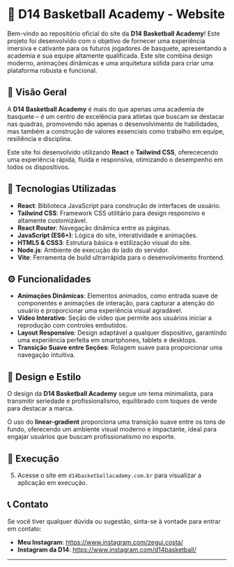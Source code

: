 # 🏀 D14 Basketball Academy - Website

Bem-vindo ao repositório oficial do site da **D14 Basketball Academy**! Este projeto foi desenvolvido com o objetivo de fornecer uma experiência imersiva e cativante para os futuros jogadores de basquete, apresentando a academia e sua equipe altamente qualificada. Este site combina design moderno, animações dinâmicas e uma arquitetura sólida para criar uma plataforma robusta e funcional.

## 🌟 Visão Geral

A **D14 Basketball Academy** é mais do que apenas uma academia de basquete – é um centro de excelência para atletas que buscam se destacar nas quadras, promovendo não apenas o desenvolvimento de habilidades, mas também a construção de valores essenciais como trabalho em equipe, resiliência e disciplina.

Este site foi desenvolvido utilizando **React** e **Tailwind CSS**, oferececendo uma experiência rápida, fluida e responsiva, otimizando o desempenho em todos os dispositivos.

## 🚀 Tecnologias Utilizadas

- **React**: Biblioteca JavaScript para construção de interfaces de usuário.
- **Tailwind CSS**: Framework CSS utilitário para design responsivo e altamente customizável.
- **React Router**: Navegação dinâmica entre as páginas.
- **JavaScript (ES6+)**: Lógica do site, interatividade e animações.
- **HTML5 & CSS3**: Estrutura básica e estilização visual do site.
- **Node.js**: Ambiente de execução do lado do servidor.
- **Vite**: Ferramenta de build ultrarrápida para o desenvolvimento frontend.

## ⚙️ Funcionalidades

- **Animações Dinâmicas**: Elementos animados, como entrada suave de componentes e animações de interação, para capturar a atenção do usuário e proporcionar uma experiência visual agradável.
- **Vídeo Interativo**: Seção de vídeo que permite aos usuários iniciar a reprodução com controles embutidos.
- **Layout Responsivo**: Design adaptável a qualquer dispositivo, garantindo uma experiência perfeita em smartphones, tablets e desktops.
- **Transição Suave entre Seções**: Rolagem suave para proporcionar uma navegação intuitiva.

## 🎨 Design e Estilo

O design da **D14 Basketball Academy** segue um tema minimalista, para transmitir seriedade e profissionalismo, equilibrado com toques de verde para destacar a marca.

O uso do **linear-gradient** proporciona uma transição suave entre os tons de fundo, oferecendo um ambiente visual moderno e impactante, ideal para engajar usuários que buscam profissionalismo no esporte.

## 🎯 Execução

5. Acesse o site em `d14basketballacademy.com.br` para visualizar a aplicação em execução.

## 📞 Contato

Se você tiver qualquer dúvida ou sugestão, sinta-se à vontade para entrar em contato:

- **Meu Instagram**: https://www.instagram.com/zegui.costa/
- **Instagram da D14**: https://www.instagram.com/d14basketball/

---
